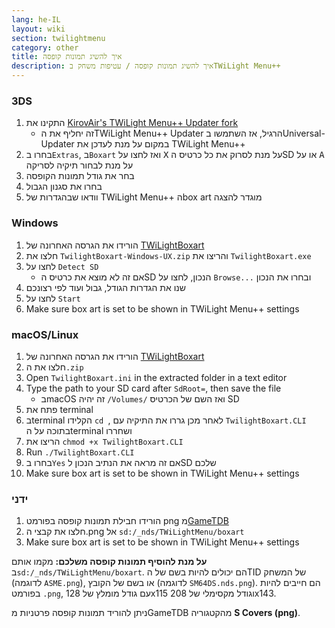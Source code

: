```yaml
---
lang: he-IL
layout: wiki
section: twilightmenu
category: other
title: איך להשיג תמונות קופסה
description: איך להשיג תמונות קופסה / עטיפות משחק בTWiLight Menu++
---
```


### 3DS
1. התקינו את [KirovAir's TWiLight Menu++ Updater fork](https://github.com/KirovAir/TWiLightMenu-Updater/releases)
   - זה יחליף את הTWiLight Menu++ Updater הרגיל, אז השתמשו בUniversal-Updater במקום על מנת לעדכן את TWiLight Menu++
1. בחרו ב`Extras`, ב`Boxart` ואז לחצו על <kbd class="face">X</kbd> על מנת לסרוק את כל כרטיס הSD או על <kbd class="face">A</kbd> על מנת לבחור תיקיה לסריקה
1. בחר את גודל תמונות הקופסה
1. בחרו את סגנון הגבול
1. וודאו שבהגדרות של TWiLight Menu++ הbox art מוגדר להצגה

### Windows
1. הורידו את הגרסה האחרונה של [TWiLightBoxart](https://github.com/KirovAir/TwilightBoxart/releases)
1. חלצו את `TwilightBoxart-Windows-UX.zip` והריצו את `TwilightBoxart.exe`
1. לחצו על `Detect SD`
   - אם זה לא מוצא את כרטיס הSD הנכון, לחצו על `Browse...` ובחרו את הנכון
1. שנו את הגדרות הגודל, גבול ועוד לפי רצונכם
1. לחצו על `Start`
1. Make sure box art is set to be shown in TWiLight Menu++ settings

### macOS/Linux
1. הורידו את הגרסה האחרונה של [TWiLightBoxart](https://github.com/KirovAir/TwilightBoxart/releases)
1. חלצו את ה`.zip`
1. Open `TwilightBoxart.ini` in the extracted folder in a text editor
1. Type the path to your SD card after `SdRoot=`, then save the file
   - בmacOS זה יהיה `/Volumes/` ואז השם של הכרטיס SD
1. פתח את terminal
1. בterminal הקלידו `cd `, לאחר מכן גררו את התיקיה עם `TwilightBoxart.CLI` בתוכה על הterminal ושחררו
1. הריצו את `chmod +x TwilightBoxart.CLI`
1. Run `./TwilightBoxart.CLI`
1. בחרו ב`Yes` אם זה מראה את הנתיב הנכון לSD שלכם
1. Make sure box art is set to be shown in TWiLight Menu++ settings

### ידני
1. הורידו חבילת תמונות קופסה בפורמט png מ[GameTDB](https://www.gametdb.com/DS/Downloads#cover_packs)
1. חלצו את קבצי ה.png אל `sd:/_nds/TWiLightMenu/boxart`
1. Make sure box art is set to be shown in TWiLight Menu++ settings

**על מנת להוסיף תמונות קופסה משלכם:** מקמו אותם ב`sd:/_nds/TWiLightMenu/boxart`. הם יכולים להיות בשם של הTID של המשחק (לדוגמה `ASME.png`), או בשם של הקובץ (לדוגמה `SM64DS.nds.png`). הם חייבים להיות בפורמט `.png`, עם גודל מומלץ של 128x115 וגודל מקסימלי של 208x143.

ניתן להוריד תמונות קופסה פרטניות מGameTDB מהקטגוריה **S Covers (png)**.
